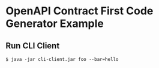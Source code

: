 # OpenAPI Contract First Code Generator Example

## Run CLI Client
```
$ java -jar cli-client.jar foo --bar=hello
```